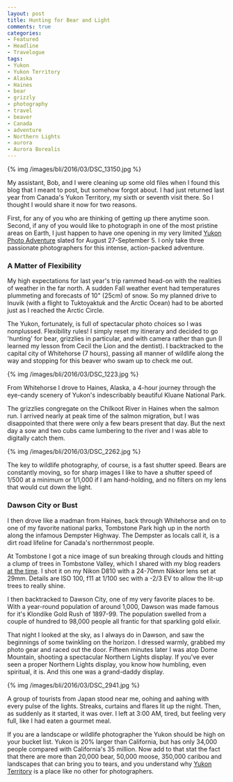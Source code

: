 ```yaml
---
layout: post
title: Hunting for Bear and Light
comments: true
categories:
- Featured
- Headline
- Travelogue
tags:
- Yukon
- Yukon Territory
- Alaska
- Haines
- bear
- grizzly
- photography
- travel
- beaver
- Canada
- adventure
- Northern Lights
- aurora
- Aurora Borealis
---
```


{% img /images/bli/2016/03/DSC_13150.jpg %}

My assistant, Bob, and I were cleaning up some old files when I found this blog that I meant to post, but somehow forgot about. I had just returned last year from Canada's Yukon Territory, my sixth or seventh visit there. So I thought I would share it now for two reasons. 

<!--more-->

First, for any of you who are thinking of getting up there anytime soon. Second, if any of you would like to photograph in one of the most pristine areas on Earth, I just happen to have one opening in my very limited [Yukon Photo Adventure](http://www.lesterpickerphoto.com/workshops/upcoming-workshops.html#yukon) slated for August 27-September 5. I only take three passionate photographers for this intense, action-packed adventure. 

### A Matter of Flexibility

My high expectations for last year's trip rammed head-on with the realities of weather in the far north. A sudden Fall weather event had temperatures plummeting and forecasts of 10" (25cm) of snow. So my planned drive to Inuvik (with a flight to Tuktoyaktuk and the Arctic Ocean) had to be aborted just as I reached the Arctic Circle. 

The Yukon, fortunately, is full of spectacular photo choices so I was nonplussed. Flexibility rules! I simply reset my itinerary and decided to go 'hunting' for bear, grizzlies in particular, and with camera rather than gun (I learned my lesson from Cecil the Lion and the dentist). I backtracked to the capital city of Whitehorse (7 hours), passing all manner of wildlife along the way and stopping for this beaver who swam up to check me out.  

{% img /images/bli/2016/03/DSC_1223.jpg %}

From Whitehorse I drove to Haines, Alaska, a 4-hour journey through the eye-candy scenery of Yukon's indescribably beautiful Kluane National Park. 

The grizzlies congregate on the Chilkoot River in Haines when the salmon run. I arrived nearly at peak time of the salmon migration, but I was disappointed that there were only a few bears present that day. But the next day a sow and two cubs came lumbering to the river and I was able to digitally catch them. 

{% img /images/bli/2016/03/DSC_2262.jpg %}

The key to wildlife photography, of course, is a fast shutter speed. Bears are constantly moving, so for sharp images I like to have a shutter speed of 1/500 at a minimum or 1/1,000 if I am hand-holding, and no filters on my lens that would cut down the light. 

### Dawson City or Bust

I then drove like a madman from Haines, back through Whitehorse and on to one of my favorite national parks, Tombstone Park high up in the north along the infamous Dempster Highway. The Dempster as locals call it, is a dirt road lifeline for Canada's northernmost people. 

At Tombstone I got a nice image of sun breaking through clouds and hitting a clump of trees in Tombstone Valley, which I shared with my blog readers [at the time](http://www.lesterpickerphoto.com/2015/08/26/Yukon-greeting/). I shot it on my Nikon D810 with a 24-70mm Nikkor lens set at 29mm. Details are ISO 100, f11 at 1/100 sec with a -2/3 EV to allow the lit-up trees to really shine. 

I then backtracked to Dawson City, one of my very favorite places to be. With a year-round population of around 1,000, Dawson was made famous for it's Klondike Gold Rush of 1897-99. The population swelled from a couple of hundred to 98,000 people all frantic for that sparkling gold elixir. 

That night I looked at the sky, as I always do in Dawson, and saw the beginnings of some twinkling on the horizon. I dressed warmly, grabbed my photo gear and raced out the door. Fifteen minutes later I was atop Dome Mountain, shooting a spectacular Northern Lights display. If you've ever seen a proper Northern Lights display, you know how humbling, even spiritual, it is. And this one was a grand-daddy display. 

{% img /images/bli/2016/03/DSC_2941.jpg %}

A group of tourists from Japan stood near me, oohing and aahing with every pulse of the lights. Streaks, curtains and flares lit up the night. Then, as suddenly as it started, it was over. I left at 3:00 AM, tired, but feeling very full, like I had eaten a gourmet meal. 

If you are a landscape or wildlife photographer the Yukon should be high on your bucket list. Yukon is 20% larger than California, but has only 34,000 people compared with California's 35 million. Now add to that stat the fact that there are more than 20,000 bear, 50,000 moose, 350,000 caribou and landscapes that can bring you to tears, and you understand why [Yukon Territory](http://www.lesterpickerphoto.com/workshops/upcoming-workshops.html#yukon) is a place like no other for photographers. 

